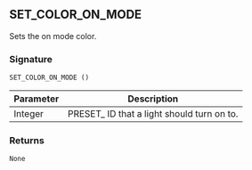 ## SET\_COLOR\_ON\_MODE

Sets the on mode color.


### Signature

`SET_COLOR_ON_MODE ()`


| Parameter | Description |
| --- | --- |
| Integer | PRESET\_ ID that a light should turn on to. |


### Returns

`None`
